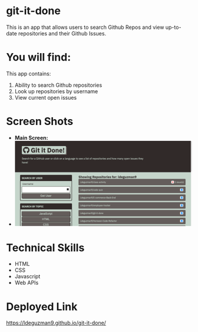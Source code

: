 # git-it-done

This is an app that allows users to search Github Repos and view up-to-date repositories and their Github Issues.

# You will find:

This app contains:

1. Ability to search Github repositories
2. Look up repositories by username
3. View current open issues

# Screen Shots

- **Main Screen:**
- 
  ![Mainscreen](https://github.com/Ldeguzman9/git-it-done/blob/main/assets/images/Screenshot%202022-01-29%20at%206.42.47%20PM.png?raw=true)

# Technical Skills

- HTML
- CSS
- Javascript
- Web APIs


# Deployed Link

https://ldeguzman9.github.io/git-it-done/
